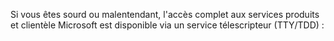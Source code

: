 Si vous êtes sourd ou malentendant, l'accès complet aux services produits et clientèle Microsoft est disponible via un service télescripteur (TTY/TDD) :

<!--HONumber=Jun16_HO4-->


